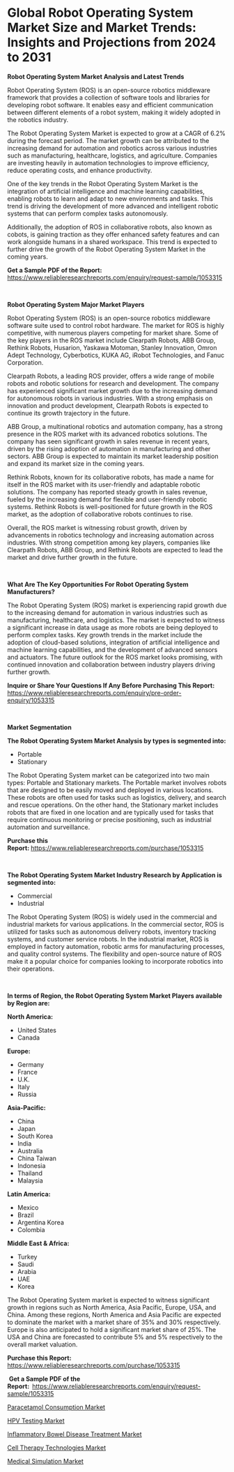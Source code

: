 <p><h1>Global Robot Operating System Market Size and Market Trends: Insights and Projections from 2024 to 2031</h1></p><p><strong>Robot Operating System Market Analysis and Latest Trends</strong></p>
<p><p>Robot Operating System (ROS) is an open-source robotics middleware framework that provides a collection of software tools and libraries for developing robot software. It enables easy and efficient communication between different elements of a robot system, making it widely adopted in the robotics industry.</p><p>The Robot Operating System Market is expected to grow at a CAGR of 6.2% during the forecast period. The market growth can be attributed to the increasing demand for automation and robotics across various industries such as manufacturing, healthcare, logistics, and agriculture. Companies are investing heavily in automation technologies to improve efficiency, reduce operating costs, and enhance productivity.</p><p>One of the key trends in the Robot Operating System Market is the integration of artificial intelligence and machine learning capabilities, enabling robots to learn and adapt to new environments and tasks. This trend is driving the development of more advanced and intelligent robotic systems that can perform complex tasks autonomously.</p><p>Additionally, the adoption of ROS in collaborative robots, also known as cobots, is gaining traction as they offer enhanced safety features and can work alongside humans in a shared workspace. This trend is expected to further drive the growth of the Robot Operating System Market in the coming years.</p></p>
<p><strong>Get a Sample PDF of the Report:&nbsp;</strong> <a href="https://www.reliableresearchreports.com/enquiry/request-sample/1053315">https://www.reliableresearchreports.com/enquiry/request-sample/1053315</a></p>
<p>&nbsp;</p>
<p><strong>Robot Operating System Major Market Players</strong></p>
<p><p>Robot Operating System (ROS) is an open-source robotics middleware software suite used to control robot hardware. The market for ROS is highly competitive, with numerous players competing for market share. Some of the key players in the ROS market include Clearpath Robots, ABB Group, Rethink Robots, Husarion, Yaskawa Motoman, Stanley Innovation, Omron Adept Technology, Cyberbotics, KUKA AG, iRobot Technologies, and Fanuc Corporation.</p><p>Clearpath Robots, a leading ROS provider, offers a wide range of mobile robots and robotic solutions for research and development. The company has experienced significant market growth due to the increasing demand for autonomous robots in various industries. With a strong emphasis on innovation and product development, Clearpath Robots is expected to continue its growth trajectory in the future.</p><p>ABB Group, a multinational robotics and automation company, has a strong presence in the ROS market with its advanced robotics solutions. The company has seen significant growth in sales revenue in recent years, driven by the rising adoption of automation in manufacturing and other sectors. ABB Group is expected to maintain its market leadership position and expand its market size in the coming years.</p><p>Rethink Robots, known for its collaborative robots, has made a name for itself in the ROS market with its user-friendly and adaptable robotic solutions. The company has reported steady growth in sales revenue, fueled by the increasing demand for flexible and user-friendly robotic systems. Rethink Robots is well-positioned for future growth in the ROS market, as the adoption of collaborative robots continues to rise.</p><p>Overall, the ROS market is witnessing robust growth, driven by advancements in robotics technology and increasing automation across industries. With strong competition among key players, companies like Clearpath Robots, ABB Group, and Rethink Robots are expected to lead the market and drive further growth in the future.</p></p>
<p>&nbsp;</p>
<p><strong>What Are The Key Opportunities For Robot Operating System Manufacturers?</strong></p>
<p><p>The Robot Operating System (ROS) market is experiencing rapid growth due to the increasing demand for automation in various industries such as manufacturing, healthcare, and logistics. The market is expected to witness a significant increase in data usage as more robots are being deployed to perform complex tasks. Key growth trends in the market include the adoption of cloud-based solutions, integration of artificial intelligence and machine learning capabilities, and the development of advanced sensors and actuators. The future outlook for the ROS market looks promising, with continued innovation and collaboration between industry players driving further growth.</p></p>
<p><strong>Inquire or Share Your Questions If Any Before Purchasing This Report:</strong> <a href="https://www.reliableresearchreports.com/enquiry/pre-order-enquiry/1053315">https://www.reliableresearchreports.com/enquiry/pre-order-enquiry/1053315</a></p>
<p>&nbsp;</p>
<p><strong>Market Segmentation</strong></p>
<p><strong>The Robot Operating System Market Analysis by types is segmented into:</strong></p>
<p><ul><li>Portable</li><li>Stationary</li></ul></p>
<p><p>The Robot Operating System market can be categorized into two main types: Portable and Stationary markets. The Portable market involves robots that are designed to be easily moved and deployed in various locations. These robots are often used for tasks such as logistics, delivery, and search and rescue operations. On the other hand, the Stationary market includes robots that are fixed in one location and are typically used for tasks that require continuous monitoring or precise positioning, such as industrial automation and surveillance.</p></p>
<p><strong>Purchase this Report:&nbsp;</strong><a href="https://www.reliableresearchreports.com/purchase/1053315">https://www.reliableresearchreports.com/purchase/1053315</a></p>
<p>&nbsp;</p>
<p><strong>The Robot Operating System Market Industry Research by Application is segmented into:</strong></p>
<p><ul><li>Commercial</li><li>Industrial</li></ul></p>
<p><p>The Robot Operating System (ROS) is widely used in the commercial and industrial markets for various applications. In the commercial sector, ROS is utilized for tasks such as autonomous delivery robots, inventory tracking systems, and customer service robots. In the industrial market, ROS is employed in factory automation, robotic arms for manufacturing processes, and quality control systems. The flexibility and open-source nature of ROS make it a popular choice for companies looking to incorporate robotics into their operations.</p></p>
<p>&nbsp;</p>
<p><strong>In terms of Region, the Robot Operating System Market Players available by Region are:</strong></p>
<p>
    <p> <strong> North America: </strong>
        <ul>
            <li>United States</li>
            <li>Canada</li>
        </ul>
        </p> 
    <p> <strong> Europe: </strong>
        <ul>
            <li>Germany</li>
            <li>France</li>
            <li>U.K.</li>
            <li>Italy</li>
            <li>Russia</li>
        </ul>
        </p> 
    <p> <strong> Asia-Pacific: </strong>
        <ul>
            <li>China</li>
            <li>Japan</li>
            <li>South Korea</li>
            <li>India</li>
            <li>Australia</li>
            <li>China Taiwan</li>
            <li>Indonesia</li>
            <li>Thailand</li>
            <li>Malaysia</li>
        </ul>
        </p> 
    <p> <strong> Latin America: </strong>
        <ul>
            <li>Mexico</li>
            <li>Brazil</li>
            <li>Argentina Korea</li>
            <li>Colombia</li>
        </ul>
        </p> 
    <p> <strong> Middle East & Africa: </strong>
        <ul>
            <li>Turkey</li>
            <li>Saudi</li>
            <li>Arabia</li>
            <li>UAE</li>
            <li>Korea</li>
        </ul>
    </p>
    </p>
<p><p>The Robot Operating System market is expected to witness significant growth in regions such as North America, Asia Pacific, Europe, USA, and China. Among these regions, North America and Asia Pacific are expected to dominate the market with a market share of 35% and 30% respectively. Europe is also anticipated to hold a significant market share of 25%. The USA and China are forecasted to contribute 5% and 5% respectively to the overall market valuation.</p></p>
<p><strong>Purchase this Report: </strong><a href="https://www.reliableresearchreports.com/purchase/1053315">https://www.reliableresearchreports.com/purchase/1053315</a></p>
<p>&nbsp;<strong>Get a Sample PDF of the Report:&nbsp;&nbsp;</strong><a href="https://www.reliableresearchreports.com/enquiry/request-sample/1053315">https://www.reliableresearchreports.com/enquiry/request-sample/1053315</a></p>
<p><strong></strong></p>
<p><p><a href="https://medium.com/@katherineince77/paracetamol-consumption-market-research-report-its-history-and-forecast-2024-to-2031-68916ab91cc3">Paracetamol Consumption Market</a></p><p><a href="https://medium.com/@christianchavez757/analyzing-hpv-testing-market-global-industry-perspective-and-forecast-2024-to-2031-ee1a790aadc7">HPV Testing Market</a></p><p><a href="https://medium.com/@katherineince77/inflammatory-bowel-disease-treatment-market-size-market-outlook-and-market-forecast-2024-to-2031-3e9aac4add48">Inflammatory Bowel Disease Treatment Market</a></p><p><a href="https://medium.com/@karinaokon98/cell-therapy-technologies-market-research-report-its-history-and-forecast-2024-to-2031-32034a73401f">Cell Therapy Technologies Market</a></p><p><a href="https://medium.com/@christianchavez757/medical-simulation-market-size-and-market-trends-complete-industry-overview-2024-to-2031-eb9ae221dadc">Medical Simulation Market</a></p></p>